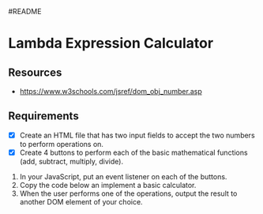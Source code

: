 #README
 
# Lambda Expression Calculator

## Resources
- https://www.w3schools.com/jsref/dom_obj_number.asp


## Requirements

- [X] Create an HTML file that has two input fields to accept the two numbers to perform operations on.
- [X] Create 4 buttons to perform each of the basic mathematical functions (add, subtract, multiply, divide).

1. In your JavaScript, put an event listener on each of the buttons.
1. Copy the code below an implement a basic calculator.
1. When the user performs one of the operations, output the result to another DOM element of your choice.
